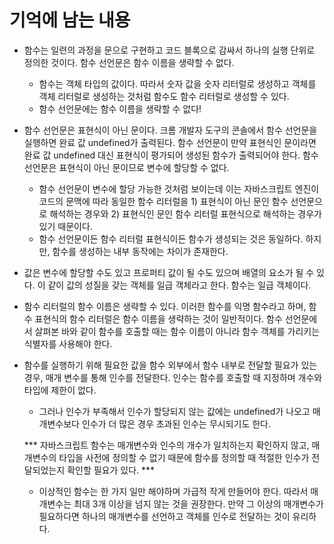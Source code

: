# 기억에 남는 내용

- 함수는 일련의 과정을 문으로 구현하고 코드 블록으로 감싸서 하나의 실행 단위로 정의한 것이다. 함수 선언문은 함수 이름을 생략할 수 없다.
  - 함수는 객체 타입의 값이다. 따라서 숫자 값을 숫자 리터럴로 생성하고 객체를 객체 리터럴로 생성하는 것처럼 함수도 함수 리터럴로 생성할 수 있다.
  - 함수 선언문에는 함수 이름을 생략할 수 없다!  
- 함수 선언문은 표현식이 아닌 문이다. 크롬 개발자 도구의 콘솔에서 함수 선언문을 실행하면 완료 값 undefined가 출력된다. 함수 선언문이 만약 표현식인 문이라면 완료 값 undefined 대신 표현식이 평가되어 생성된 함수가 출력되어야 한다. 함수 선언문은 표현식이 아닌 문이므로 변수에 할당할 수 없다.   
  - 함수 선언문이 변수에 할당 가능한 것처럼 보이는데 이는 자바스크립트 엔진이 코드의 문맥에 따라 동일한 함수 리터럴을 1) 표현식이 아닌 문인 함수 선언문으로 해석하는 경우와 2) 표현식인 문인 함수 리터럴 표현식으로 해석하는 경우가 있기 때문이다.
  - 함수 선언문이든 함수 리터럴 표현식이든 함수가 생성되는 것은 동일하다. 하지만, 함수를 생성하는 내부 동작에는 차이가 존재한다.
- 값은 변수에 할당할 수도 있고 프로퍼티 값이 될 수도 있으며 배열의 요소가 될 수 있다. 이 같이 값의 성질을 갖는 객체를 일급 객체라고 한다. 함수는 일급 객체이다.
- 함수 리터럴의 함수 이름은 생략할 수 있다. 이러한 함수를 익명 함수라고 하며, 함수 표현식의 함수 리터럴은 함수 이름을 생략하는 것이 일반적이다. 함수 선언문에서 살펴본 바와 같이 함수를 호출할 때는 함수 이름이 아니라 함수 객체를 가리키는 식별자를 사용해야 한다.
- 함수를 실행하기 위해 필요한 값을 함수 외부에서 함수 내부로 전달할 필요가 있는 경우, 매개 변수를 통해 인수를 전달한다. 인수는 함수를 호출할 때 지정하며 개수와 타입에 제한이 없다.
  - 그러나 인수가 부족해서 인수가 할당되지 않는 값에는 undefined가 나오고 매개변수보다 인수가 더 많은 경우 초과된 인수는 무시되기도 한다.

  *** 자바스크립트 함수는 매개변수와 인수의 개수가 일치하는지 확인하지 않고, 매개변수의 타입을 사전에 정의할 수 없기 때문에 함수를 정의할 때 적절한 인수가 전달되었는지 확인할 필요가 있다. ***

  - 이상적인 함수는 한 가지 일만 해야하며 가급적 작게 만들어야 한다. 따라서 매개변수는 최대 3개 이상을 넘지 않는 것을 권장한다. 만약 그 이상의 매개변수가 필요하다면 하나의 매개변수를 선언하고 객체를 인수로 전달하는 것이 유리하다.